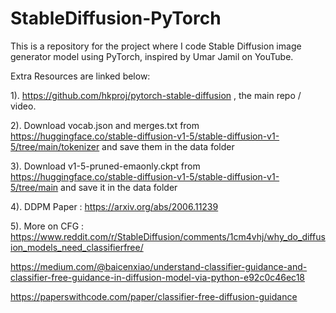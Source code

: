 # StableDiffusion-PyTorch
This is a repository for the project where I code Stable Diffusion image generator model using PyTorch, inspired by Umar Jamil on YouTube.

Extra Resources are linked below:

1). https://github.com/hkproj/pytorch-stable-diffusion , the main repo / video.

2). Download vocab.json and merges.txt from https://huggingface.co/stable-diffusion-v1-5/stable-diffusion-v1-5/tree/main/tokenizer and save them in the data folder

3). Download v1-5-pruned-emaonly.ckpt from https://huggingface.co/stable-diffusion-v1-5/stable-diffusion-v1-5/tree/main and save it in the data folder

4). DDPM Paper : https://arxiv.org/abs/2006.11239

5). More on CFG : https://www.reddit.com/r/StableDiffusion/comments/1cm4vhj/why_do_diffusion_models_need_classifierfree/

https://medium.com/@baicenxiao/understand-classifier-guidance-and-classifier-free-guidance-in-diffusion-model-via-python-e92c0c46ec18

https://paperswithcode.com/paper/classifier-free-diffusion-guidance
